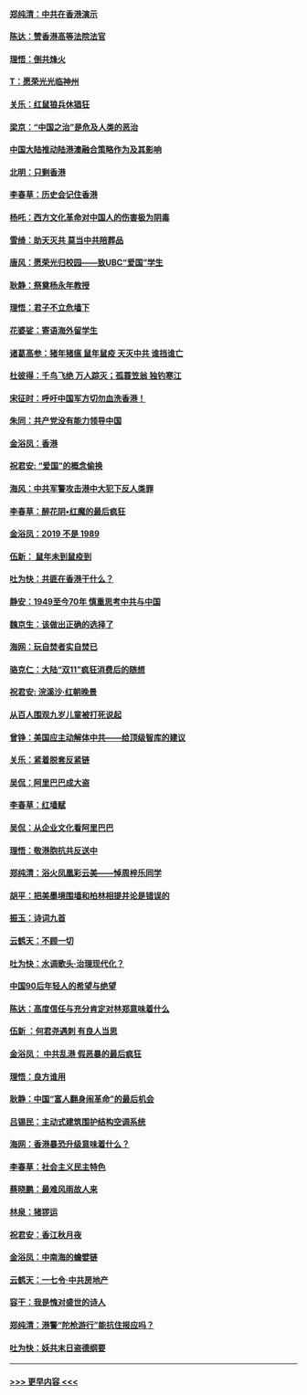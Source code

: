 #### [郑纯清：中共在香港演示](../pages/nsc993/n11670539.md?t=11212322) 
#### [陈达：赞香港高等法院法官](../pages/nsc993/n11669542.md?t=11212322) 
#### [理悟：倒共烽火](../pages/nsc993/n11668844.md?t=11212322) 
#### [T：愿荣光光临神州](../pages/nsc993/n11668421.md?t=11212322) 
#### [关乐：红鼠狼兵休猖狂](../pages/nsc993/n11668378.md?t=11212322) 
#### [梁京：“中国之治”是危及人类的恶治](../pages/nsc993/n11668328.md?t=11212322) 
#### [中国大陆推动陆港澳融合策略作为及其影响](../pages/nsc993/n11668157.md?t=11212322) 
#### [北明：只剩香港](../pages/nsc993/n11668002.md?t=11212322) 
#### [李春草：历史会记住香港](../pages/nsc993/n11667927.md?t=11212322) 
#### [杨吒：西方文化革命对中国人的伤害极为阴毒](../pages/nsc993/n11664521.md?t=11212322) 
#### [雪绮：助天灭共 莫当中共陪葬品](../pages/nsc993/n11662650.md?t=11212322) 
#### [唐风：愿荣光归校园——致UBC“爱国”学生](../pages/nsc993/n11662194.md?t=11212322) 
#### [耿静：祭奠杨永年教授](../pages/nsc993/n11662514.md?t=11212322) 
#### [理悟：君子不立危墙下](../pages/nsc993/n11662172.md?t=11212322) 
#### [花婆娑：寄语海外留学生](../pages/nsc993/n11662121.md?t=11212322) 
#### [诸葛高参：猪年猪瘟 鼠年鼠疫 天灭中共 谁挡谁亡](../pages/nsc993/n11661980.md?t=11212322) 
#### [杜彼得：千鸟飞绝 万人踪灭；孤蓑笠翁 独钓寒江](../pages/nsc993/n11661170.md?t=11212322) 
#### [宋征时：呼吁中国军方切勿血洗香港！](../pages/nsc993/n11415318.md?t=11212322) 
#### [朱同：共产党没有能力领导中国](../pages/nsc993/n11660421.md?t=11212322) 
#### [金浴凤：香港](../pages/nsc993/n11660419.md?t=11212322) 
#### [祝君安: “爱国”的概念偷换](../pages/nsc993/n11659706.md?t=11212322) 
#### [海风：中共军警攻击港中大犯下反人类罪](../pages/nsc993/n11659632.md?t=11212322) 
#### [李春草：醉花阴•红魔的最后疯狂](../pages/nsc993/n11659287.md?t=11212322) 
#### [金浴凤：2019 不是 1989](../pages/nsc993/n11657663.md?t=11212322) 
#### [伍新： 鼠年未到鼠疫到](../pages/nsc993/n11655098.md?t=11212322) 
#### [吐为快：共匪在香港干什么？](../pages/nsc993/n11654891.md?t=11212322) 
#### [静安：1949至今70年 慎重思考中共与中国](../pages/nsc993/n11651244.md?t=11212322) 
#### [魏京生：该做出正确的选择了](../pages/nsc993/n11653084.md?t=11212322) 
#### [海网：玩自焚者实自焚已](../pages/nsc993/n11652423.md?t=11212322) 
#### [骆克仁：大陆“双11”疯狂消费后的随想](../pages/nsc993/n11652305.md?t=11212322) 
#### [祝君安: 浣溪沙·红朝晚景](../pages/nsc993/n11652258.md?t=11212322) 
#### [从百人围观九岁儿童被打死说起](../pages/nsc993/n11651030.md?t=11212322) 
#### [曾铮：美国应主动解体中共——给顶级智库的建议](../pages/nsc993/n11649888.md?t=11212322) 
#### [关乐：紧着脱套反紧链](../pages/nsc993/n11649069.md?t=11212322) 
#### [吴侃：阿里巴巴成大盗](../pages/nsc993/n11645523.md?t=11212322) 
#### [李春草：红墙赋](../pages/nsc993/n11646389.md?t=11212322) 
#### [吴侃：从企业文化看阿里巴巴](../pages/nsc993/n11645476.md?t=11212322) 
#### [理悟：敬港胞抗共反送中](../pages/nsc993/n11645466.md?t=11212322) 
#### [郑纯清：浴火凤凰彩云美——悼周梓乐同学](../pages/nsc993/n11645155.md?t=11212322) 
#### [胡平：把美墨境围墙和柏林相提并论是错误的](../pages/nsc993/n11645134.md?t=11212322) 
#### [振玉：诗词九首](../pages/nsc993/n11644081.md?t=11212322) 
#### [云鹤天：不顾一切](../pages/nsc993/n11643508.md?t=11212322) 
#### [吐为快：水调歌头·治理现代化？](../pages/nsc993/n11643485.md?t=11212322) 
#### [中国90后年轻人的希望与绝望](../pages/nsc993/n11642317.md?t=11212322) 
#### [陈达：高度信任与充分肯定对林郑意味着什么](../pages/nsc993/n11641441.md?t=11212322) 
#### [伍新 ：何君尧遇刺 有良人当思](../pages/nsc993/n11641503.md?t=11212322) 
#### [金浴凤： 中共乱港  假恶暴的最后疯狂](../pages/nsc993/n11641495.md?t=11212322) 
#### [理悟：良方谁用](../pages/nsc993/n11641463.md?t=11212322) 
#### [耿静：中国“富人翻身闹革命”的最后机会](../pages/nsc993/n11640655.md?t=11212322) 
#### [吕锡民：主动式建筑围护结构空调系统](../pages/nsc993/n11640168.md?t=11212322) 
#### [海网：香港暴恐升级意味着什么？](../pages/nsc993/n11635904.md?t=11212322) 
#### [李春草：社会主义民主特色](../pages/nsc993/n11634657.md?t=11212322) 
#### [蔡晓鹏：最难风雨故人来](../pages/nsc993/n11633145.md?t=11212322) 
#### [林泉：猪猡运](../pages/nsc993/n11631469.md?t=11212322) 
#### [祝君安：香江秋月夜](../pages/nsc993/n11631440.md?t=11212322) 
#### [金浴凤：中南海的蟾嬖链](../pages/nsc993/n11631290.md?t=11212322) 
#### [云鹤天：一七令·中共房地产](../pages/nsc993/n11630084.md?t=11212322) 
#### [容干：我是愧对盛世的诗人](../pages/nsc993/n11630059.md?t=11212322) 
#### [郑纯清：港警“陀枪游行”能抗住报应吗？](../pages/nsc993/n11629999.md?t=11212322) 
#### [吐为快：妖共末日盗德纲要](../pages/nsc993/n11628610.md?t=11212322) 

----
#### [ >>> 更早内容 <<< ](../indexes/nsc993-earlier.md)
